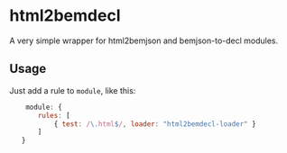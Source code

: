 # html2bemdecl
A very simple wrapper for html2bemjson and bemjson-to-decl modules.

## Usage
Just add a rule to `module`, like this:

 ```javascript
     module: {
        rules: [
            { test: /\.html$/, loader: "html2bemdecl-loader" }
        ]
    }
   ```
